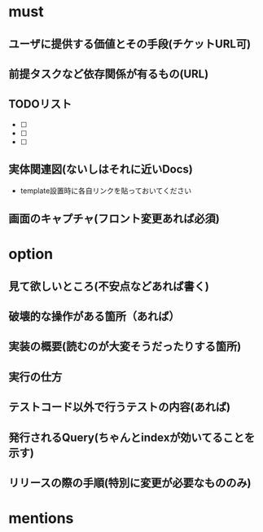 # must
## ユーザに提供する価値とその手段(チケットURL可)

## 前提タスクなど依存関係が有るもの(URL)

## TODOリスト
- [ ]
- [ ]
- [ ]

## 実体関連図(ないしはそれに近いDocs)
- template設置時に各自リンクを貼っておいてください

## 画面のキャプチャ(フロント変更あれば必須)

# option
## 見て欲しいところ(不安点などあれば書く)

## 破壊的な操作がある箇所（あれば）

## 実装の概要(読むのが大変そうだったりする箇所)

## 実行の仕方

## テストコード以外で行うテストの内容(あれば)

## 発行されるQuery(ちゃんとindexが効いてることを示す)

## リリースの際の手順(特別に変更が必要なもののみ)

# mentions
